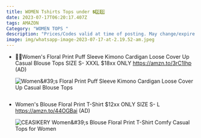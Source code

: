 ```yaml
---
title: WOMEN Tshirts Tops under 💲2️⃣0️⃣
date: 2023-07-17T06:20:17.407Z
tags: AMAZON
Category: "WOMEN TOPS "
description: "Prices/Codes valid at time of posting. May change/expire at any time. (AD) "
image: img/whatsapp-image-2023-07-17-at-2.19.52-am.jpeg
---
```

* 💞💞Women's Floral Print Puff Sleeve Kimono Cardigan Loose Cover Up Casual Blouse Tops
  SIZE S- XXXL
  $18xx ONLY
  https://amzn.to/3rC1Ihp
  (AD)<!--StartFragment-->

  ![Women\&#39;s Floral Print Puff Sleeve Kimono Cardigan Loose Cover Up Casual Blouse Tops](https://m.media-amazon.com/images/I/810yz3XJoYS._AC_UY741_.jpg)

  <!--EndFragment-->

  ![]()
* Women's Blouse Floral Print T-Shirt 
  $12xx ONLY
  SIZE S- L
  https://amzn.to/44OGBai
  (AD)<!--StartFragment-->

  ![CEASIKERY Women\&#39;s Blouse Floral Print T-Shirt Comfy Casual Tops for Women](https://m.media-amazon.com/images/I/71vpim0u17L._AC_UY879_.jpg)

  <!--EndFragment-->